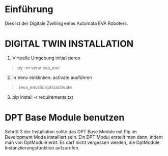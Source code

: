 # Einführung

Dies ist der Digitale Zwilling eines Automata EVA Roboters.

# DIGITAL TWIN INSTALLATION

1. Virtuelle Umgebung initialisieren
> py -m venv eva_env

2. In Venv einklinken: activate ausführen
> .\eva_env\Scripts\activate

3. pip install -r requirements.txt

# DPT Base Module benutzen

Schritt 3 der Installation sollte das DPT Base Module mit Pip im Development Mode installiert sein.
Ein DPT Modul erstellt man dann, indem man von DptModule erbt.
Es darf nicht vergessen werden, die DptModule Instanziierungsfunktion aufzurufen. 




